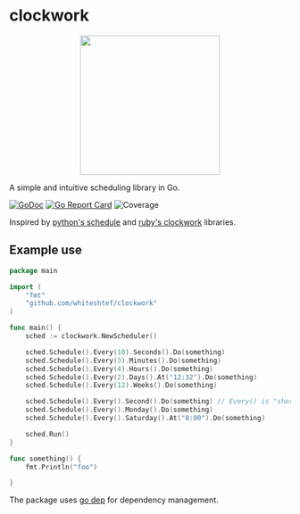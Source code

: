 # clockwork

<p align="center"><img height=250 src ="https://github.com/whiteShtef/clockwork/raw/master/assets/logo/large.png" /></p>

A simple and intuitive scheduling library in Go.

[![GoDoc](https://godoc.org/github.com/whiteshtef/clockwork?status.svg)](https://godoc.org/github.com/whiteshtef/clockwork)
[![Go Report Card](https://goreportcard.com/badge/github.com/whiteshtef/clockwork)](https://goreportcard.com/report/github.com/whiteshtef/clockwork)
![Coverage](http://gocover.io/_badge/github.com/whiteshtef/clockwork)

Inspired by [python's schedule](https://github.com/dbader/schedule) and [ruby's clockwork](https://github.com/adamwiggins/clockwork) libraries.


## Example use

```go
package main

import (
	"fmt"
	"github.com/whiteshtef/clockwork"
)

func main() {
	sched := clockwork.NewScheduler()

	sched.Schedule().Every(10).Seconds().Do(something)
	sched.Schedule().Every(3).Minutes().Do(something)
	sched.Schedule().Every(4).Hours().Do(something)
	sched.Schedule().Every(2).Days().At("12:32").Do(something)
	sched.Schedule().Every(12).Weeks().Do(something)

	sched.Schedule().Every().Second().Do(something) // Every() is "shorthand" for Every(1)
	sched.Schedule().Every().Monday().Do(something)
	sched.Schedule().Every().Saturday().At("8:00").Do(something)

	sched.Run()
}

func something() {
	fmt.Println("foo")

}
```

The package uses [go dep](https://golang.github.io/dep/) for dependency management.
